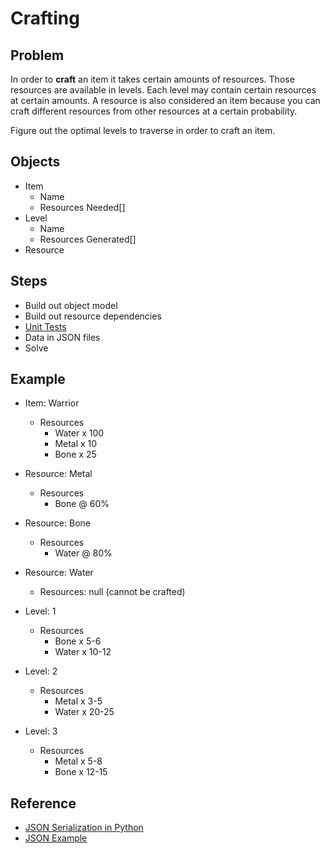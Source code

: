 # Crafting

## Problem

In order to **craft** an item it takes certain amounts of resources.
Those resources are available in levels.  Each level may contain certain resources at certain amounts.  A resource is also considered an item because you can craft different resources from other resources at a certain probability.

Figure out the optimal levels to traverse in order to craft an item.

## Objects

* Item
  * Name
  * Resources Needed[]
* Level
  * Name
  * Resources Generated[]
* Resource

## Steps

* Build out object model
* Build out resource dependencies
* [Unit Tests](https://docs.python.org/3/library/unittest.html)
* Data in JSON files
* Solve

## Example

* Item: Warrior
  * Resources
    * Water x 100
    * Metal x 10
    * Bone x 25

* Resource: Metal
  * Resources
    * Bone @ 60%

* Resource: Bone
  * Resources
    * Water @ 80%

* Resource: Water
  * Resources: null (cannot be crafted)

* Level: 1
  * Resources
    * Bone x 5-6
    * Water x 10-12

* Level: 2
  * Resources
    * Metal x 3-5
    * Water x 20-25

* Level: 3
  * Resources
    * Metal x 5-8
    * Bone x 12-15

## Reference

* [JSON Serialization in Python](https://www.geeksforgeeks.org/serialize-and-deserialize-complex-json-in-python/)
* [JSON Example](https://www.code-learner.com/python-json-example/)
